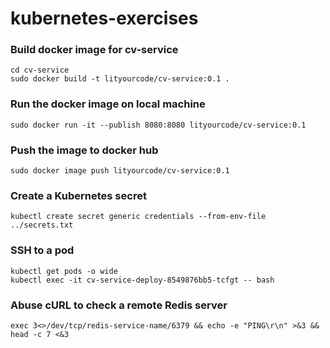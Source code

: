 # kubernetes-exercises

### Build docker image for cv-service
```
cd cv-service
sudo docker build -t lityourcode/cv-service:0.1 .
```
### Run the docker image on local machine
```
sudo docker run -it --publish 8080:8080 lityourcode/cv-service:0.1
```

### Push the image to docker hub
```
sudo docker image push lityourcode/cv-service:0.1
```

### Create a Kubernetes secret
```
kubectl create secret generic credentials --from-env-file ../secrets.txt
```

### SSH to a pod
```
kubectl get pods -o wide
kubectl exec -it cv-service-deploy-8549876bb5-tcfgt -- bash
```

### Abuse cURL to check a remote Redis server
```
exec 3<>/dev/tcp/redis-service-name/6379 && echo -e "PING\r\n" >&3 && head -c 7 <&3
```
